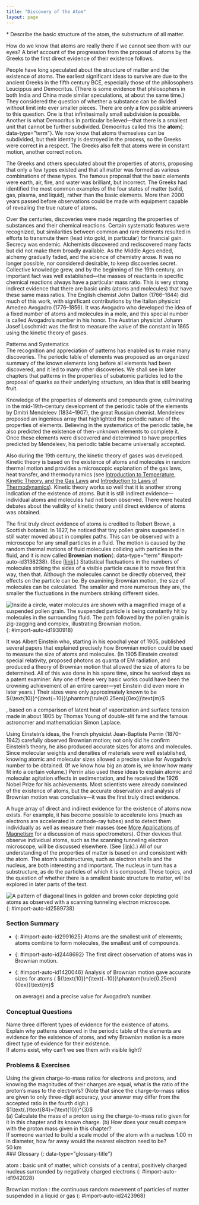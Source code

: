 ```yaml
---
title: "Discovery of the Atom"
layout: page
---
```



<div data-type="abstract" markdown="1">
* Describe the basic structure of the atom, the substructure of all matter.

</div>

How do we know that atoms are really there if we cannot see them with our eyes? A brief account of the progression from the proposal of atoms by the Greeks to the first direct evidence of their existence follows.

People have long speculated about the structure of matter and the existence of atoms. The earliest significant ideas to survive are due to the ancient Greeks in the fifth century BCE, especially those of the philosophers Leucippus and Democritus. (There is some evidence that philosophers in both India and China made similar speculations, at about the same time.) They considered the question of whether a substance can be divided without limit into ever smaller pieces. There are only a few possible answers to this question. One is that infinitesimally small subdivision is possible. Another is what Democritus in particular believed—that there is a smallest unit that cannot be further subdivided. Democritus called this the **atom**{: data-type="term"}. We now know that atoms themselves can be subdivided, but their identity is destroyed in the process, so the Greeks were correct in a respect. The Greeks also felt that atoms were in constant motion, another correct notion.

The Greeks and others speculated about the properties of atoms, proposing that only a few types existed and that all matter was formed as various combinations of these types. The famous proposal that the basic elements were earth, air, fire, and water was brilliant, but incorrect. The Greeks had identified the most common examples of the four states of matter (solid, gas, plasma, and liquid), rather than the basic elements. More than 2000 years passed before observations could be made with equipment capable of revealing the true nature of atoms.

Over the centuries, discoveries were made regarding the properties of substances and their chemical reactions. Certain systematic features were recognized, but similarities between common and rare elements resulted in efforts to transmute them (lead into gold, in particular) for financial gain. Secrecy was endemic. Alchemists discovered and rediscovered many facts but did not make them broadly available. As the Middle Ages ended, alchemy gradually faded, and the science of chemistry arose. It was no longer possible, nor considered desirable, to keep discoveries secret. Collective knowledge grew, and by the beginning of the 19th century, an important fact was well established—the masses of reactants in specific chemical reactions always have a particular mass ratio. This is very strong indirect evidence that there are basic units (atoms and molecules) that have these same mass ratios. The English chemist John Dalton (1766–1844) did much of this work, with significant contributions by the Italian physicist Amedeo Avogadro (1776–1856). It was Avogadro who developed the idea of a fixed number of atoms and molecules in a mole, and this special number is called Avogadro’s number in his honor. The Austrian physicist Johann Josef Loschmidt was the first to measure the value of the constant in 1865 using the kinetic theory of gases.

<div data-type="note" data-has-label="true" data-label="" markdown="1">
<div data-type="title">
Patterns and Systematics
</div>
The recognition and appreciation of patterns has enabled us to make many discoveries. The periodic table of elements was proposed as an organized summary of the known elements long before all elements had been discovered, and it led to many other discoveries. We shall see in later chapters that patterns in the properties of subatomic particles led to the proposal of quarks as their underlying structure, an idea that is still bearing fruit.

</div>

Knowledge of the properties of elements and compounds grew, culminating in the mid-19th-century development of the periodic table of the elements by Dmitri Mendeleev (1834–1907), the great Russian chemist. Mendeleev proposed an ingenious array that highlighted the periodic nature of the properties of elements. Believing in the systematics of the periodic table, he also predicted the existence of then-unknown elements to complete it. Once these elements were discovered and determined to have properties predicted by Mendeleev, his periodic table became universally accepted.

Also during the 19th century, the kinetic theory of gases was developed. Kinetic theory is based on the existence of atoms and molecules in random thermal motion and provides a microscopic explanation of the gas laws, heat transfer, and thermodynamics (see [Introduction to Temperature, Kinetic Theory, and the Gas Laws](/m42213) and [Introduction to Laws of Thermodynamics](/m42231)). Kinetic theory works so well that it is another strong indication of the existence of atoms. But it is still indirect evidence—individual atoms and molecules had not been observed. There were heated debates about the validity of kinetic theory until direct evidence of atoms was obtained.

The first truly direct evidence of atoms is credited to Robert Brown, a Scottish botanist. In 1827, he noticed that tiny pollen grains suspended in still water moved about in complex paths. This can be observed with a microscope for any small particles in a fluid. The motion is caused by the random thermal motions of fluid molecules colliding with particles in the fluid, and it is now called **Brownian motion**{: data-type="term" #import-auto-id3138238}. (See [\[link\]](#import-auto-id1930918).) Statistical fluctuations in the numbers of molecules striking the sides of a visible particle cause it to move first this way, then that. Although the molecules cannot be directly observed, their effects on the particle can be. By examining Brownian motion, the size of molecules can be calculated. The smaller and more numerous they are, the smaller the fluctuations in the numbers striking different sides.

 ![Inside a circle, water molecules are shown with a magnified image of a suspended pollen grain. The suspended particle is being constantly hit by molecules in the surrounding fluid. The path followed by the pollen grain is zig-zagging and complex, illustrating Brownian motion.](../resources/Figure_31_01_01a.jpg "The position of a pollen grain in water, measured every few seconds under a microscope, exhibits Brownian motion. Brownian motion is due to fluctuations in the number of atoms and molecules colliding with a small mass, causing it to move about in complex paths. This is nearly direct evidence for the existence of atoms, providing a satisfactory alternative explanation cannot be found."){: #import-auto-id1930918}

It was Albert Einstein who, starting in his epochal year of 1905, published several papers that explained precisely how Brownian motion could be used to measure the size of atoms and molecules. (In 1905 Einstein created special relativity, proposed photons as quanta of EM radiation, and produced a theory of Brownian motion that allowed the size of atoms to be determined. All of this was done in his spare time, since he worked days as a patent examiner. Any one of these very basic works could have been the crowning achievement of an entire career—yet Einstein did even more in later years.) Their sizes were only approximately known to be ${\text{10}}^{\text{−10}}\phantom{\rule{0.25em}{0ex}}\text{m}$

, based on a comparison of latent heat of vaporization and surface tension made in about 1805 by Thomas Young of double-slit fame and the famous astronomer and mathematician Simon Laplace.

Using Einstein’s ideas, the French physicist Jean-Baptiste Perrin (1870–1942) carefully observed Brownian motion; not only did he confirm Einstein’s theory, he also produced accurate sizes for atoms and molecules. Since molecular weights and densities of materials were well established, knowing atomic and molecular sizes allowed a precise value for Avogadro’s number to be obtained. (If we know how big an atom is, we know how many fit into a certain volume.) Perrin also used these ideas to explain atomic and molecular agitation effects in sedimentation, and he received the 1926 Nobel Prize for his achievements. Most scientists were already convinced of the existence of atoms, but the accurate observation and analysis of Brownian motion was conclusive—it was the first truly direct evidence.

A huge array of direct and indirect evidence for the existence of atoms now exists. For example, it has become possible to accelerate ions (much as electrons are accelerated in cathode-ray tubes) and to detect them individually as well as measure their masses (see [More Applications of Magnetism](/m42388) for a discussion of mass spectrometers). Other devices that observe individual atoms, such as the scanning tunneling electron microscope, will be discussed elsewhere. (See [\[link\]](#import-auto-id2589738).) All of our understanding of the properties of matter is based on and consistent with the atom. The atom’s substructures, such as electron shells and the nucleus, are both interesting and important. The nucleus in turn has a substructure, as do the particles of which it is composed. These topics, and the question of whether there is a smallest basic structure to matter, will be explored in later parts of the text.

![A pattern of diagonal lines in golden and brown color depicting gold atoms as observed with a scanning tunneling electron microscope.](../resources/Figure_31_01_02a.jpg "Individual atoms can be detected with devices such as the scanning tunneling electron microscope that produced this image of individual gold atoms on a graphite substrate. (credit: Erwin Rossen, Eindhoven University of Technology, via Wikimedia Commons)"){: #import-auto-id2589738}

### Section Summary

* {: #import-auto-id2991625} Atoms are the smallest unit of elements; atoms combine to form molecules, the smallest unit of compounds.
* {: #import-auto-id2448692} The first direct observation of atoms was in Brownian motion.
* {: #import-auto-id1420046} Analysis of Brownian motion gave accurate sizes for atoms (
  ${\text{10}}^{\text{−10}}\phantom{\rule{0.25em}{0ex}}\text{m}$
  
  on average) and a precise value for Avogadro’s number.

### Conceptual Questions

<div data-type="exercise" data-element-type="conceptual-questions">
<div data-type="problem" markdown="1">
Name three different types of evidence for the existence of atoms.

</div>
</div>

<div data-type="exercise" data-element-type="conceptual-questions">
<div data-type="problem" markdown="1">
Explain why patterns observed in the periodic table of the elements are evidence for the existence of atoms, and why Brownian motion is a more direct type of evidence for their existence.

</div>
</div>

<div data-type="exercise" data-element-type="conceptual-questions">
<div data-type="problem" markdown="1">
If atoms exist, why can’t we see them with visible light?

</div>
</div>

### Problems &amp; Exercises

<div data-type="exercise" data-element-type="problems-exercises">
<div data-type="problem" markdown="1">
Using the given charge-to-mass ratios for electrons and protons, and knowing the magnitudes of their charges are equal, what is the ratio of the proton’s mass to the electron’s? (Note that since the charge-to-mass ratios are given to only three-digit accuracy, your answer may differ from the accepted ratio in the fourth digit.)

</div>
<div data-type="solution" markdown="1">
$1\text{.}\text{84}×{\text{10}}^{3}$

</div>
</div>

<div data-type="exercise" data-element-type="problems-exercises">
<div data-type="problem" markdown="1">
(a) Calculate the mass of a proton using the charge-to-mass ratio given for it in this chapter and its known charge. (b) How does your result compare with the proton mass given in this chapter?

</div>
</div>

<div data-type="exercise" data-element-type="problems-exercises">
<div data-type="problem" markdown="1">
If someone wanted to build a scale model of the atom with a nucleus 1.00 m in diameter, how far away would the nearest electron need to be?

</div>
<div data-type="solution" markdown="1">
50 km

</div>
</div>

<div data-type="glossary" markdown="1">
### Glossary
{: data-type="glossary-title"}

atom
: basic unit of matter, which consists of a central, positively charged nucleus surrounded by negatively charged electrons
{: #import-auto-id1942028}

Brownian motion
: the continuous random movement of particles of matter suspended in a liquid or gas
{: #import-auto-id2423968}

</div>

